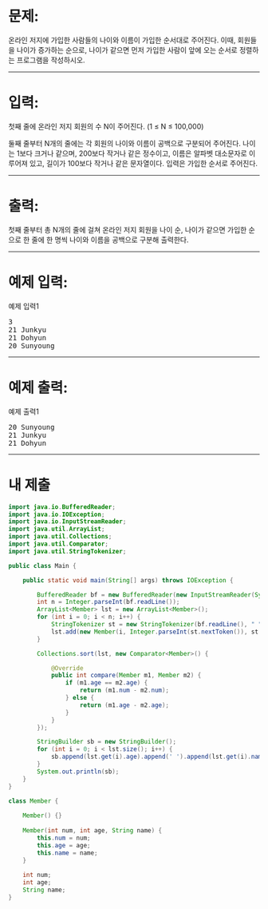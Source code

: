 # 문제: 
온라인 저지에 가입한 사람들의 나이와 이름이 가입한 순서대로 주어진다. 이때, 회원들을 나이가 증가하는 순으로, 나이가 같으면 먼저 가입한 사람이 앞에 오는 순서로 정렬하는 프로그램을 작성하시오.

---
# 입력: 
첫째 줄에 온라인 저지 회원의 수 N이 주어진다. (1 ≤ N ≤ 100,000)

둘째 줄부터 N개의 줄에는 각 회원의 나이와 이름이 공백으로 구분되어 주어진다. 나이는 1보다 크거나 같으며, 200보다 작거나 같은 정수이고, 이름은 알파벳 대소문자로 이루어져 있고, 길이가 100보다 작거나 같은 문자열이다. 입력은 가입한 순서로 주어진다.

---
# 출력: 
첫째 줄부터 총 N개의 줄에 걸쳐 온라인 저지 회원을 나이 순, 나이가 같으면 가입한 순으로 한 줄에 한 명씩 나이와 이름을 공백으로 구분해 출력한다.

---
# 예제 입력:

예제 입력1
<pre>
3
21 Junkyu
21 Dohyun
20 Sunyoung
</pre>

---
# 예제 출력:

예제 출력1
<pre>
20 Sunyoung
21 Junkyu
21 Dohyun
</pre>

---
# 내 제출

~~~java
import java.io.BufferedReader;
import java.io.IOException;
import java.io.InputStreamReader;
import java.util.ArrayList;
import java.util.Collections;
import java.util.Comparator;
import java.util.StringTokenizer;

public class Main {

	public static void main(String[] args) throws IOException {

		BufferedReader bf = new BufferedReader(new InputStreamReader(System.in));
		int n = Integer.parseInt(bf.readLine());
		ArrayList<Member> lst = new ArrayList<Member>();
		for (int i = 0; i < n; i++) {
			StringTokenizer st = new StringTokenizer(bf.readLine(), " ");
			lst.add(new Member(i, Integer.parseInt(st.nextToken()), st.nextToken()));
		}

		Collections.sort(lst, new Comparator<Member>() {

			@Override
			public int compare(Member m1, Member m2) {
				if (m1.age == m2.age) {
					return (m1.num - m2.num);
				} else {
					return (m1.age - m2.age);
				}
			}
		});

		StringBuilder sb = new StringBuilder();
		for (int i = 0; i < lst.size(); i++) {
			sb.append(lst.get(i).age).append(' ').append(lst.get(i).name).append('\n');
		}
		System.out.println(sb);
	}
}

class Member {
	
	Member() {}
	
	Member(int num, int age, String name) {
		this.num = num;
		this.age = age;
		this.name = name;
	}
	
	int	num;
	int age;
	String name;
}
~~~
